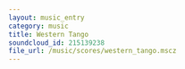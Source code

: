 ```yaml
---
layout: music_entry
category: music
title: Western Tango
soundcloud_id: 215139238
file_url: /music/scores/western_tango.mscz
---
```

